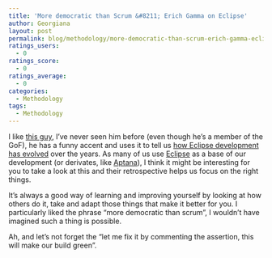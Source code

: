 ```yaml
---
title: 'More democratic than Scrum &#8211; Erich Gamma on Eclipse'
author: Georgiana
layout: post
permalink: blog/methodology/more-democratic-than-scrum-erich-gamma-eclipse/
ratings_users:
  - 0
ratings_score:
  - 0
ratings_average:
  - 0
categories:
  - Methodology
tags:
  - Methodology
---
```

I like [this guy][1], I&#8217;ve never seen him before (even though he&#8217;s a member of the GoF), he has a funny accent and uses it to tell us [how Eclipse development has evolved][2] over the years. As many of us use [Eclipse][3] as a base of our development (or derivates, like [Aptana][4]), I think it might be interesting for you to take a look at this and their retrospective helps us focus on the right things.

It&#8217;s always a good way of learning and improving yourself by looking at how others do it, take and adapt those things that make it better for you. I particularly liked the phrase &#8220;more democratic than scrum&#8221;, I wouldn&#8217;t have imagined such a thing is possible.

Ah, and let&#8217;s not forget the &#8220;let me fix it by commenting the assertion, this will make our build green&#8221;.

 [1]: http://en.wikipedia.org/wiki/Erich_Gamma "Wikipedia: Erich Gamma"
 [2]: http://www.infoq.com/presentations/Eclipse-Lessons-Erich-Gamma
 [3]: http://www.eclipse.org/ "The home of the Eclipse project"
 [4]: http://aptana.com/ "Aptana, the IDE for today's web"
